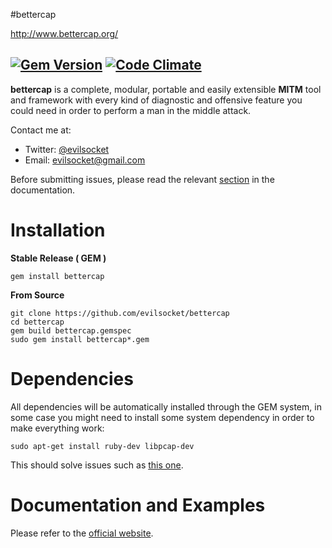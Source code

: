 #bettercap

http://www.bettercap.org/

[![Gem Version](https://badge.fury.io/rb/bettercap.svg)](http://badge.fury.io/rb/bettercap) [![Code Climate](https://codeclimate.com/github/evilsocket/bettercap/badges/gpa.svg)](https://codeclimate.com/github/evilsocket/bettercap)
---

**bettercap** is a complete, modular, portable and easily extensible **MITM** tool and framework with every kind of diagnostic
and offensive feature you could need in order to perform a man in the middle attack.

Contact me at:

- Twitter: [@evilsocket](https://twitter.com/evilsocket)
- Email: evilsocket@gmail.com

Before submitting issues, please read the relevant [section](http://www.bettercap.org/docs/contribute/) in the documentation.

Installation
============

**Stable Release ( GEM )**

    gem install bettercap

**From Source**

    git clone https://github.com/evilsocket/bettercap
    cd bettercap
    gem build bettercap.gemspec
    sudo gem install bettercap*.gem

Dependencies
============

All dependencies will be automatically installed through the GEM system, in some case you might need to install some system
dependency in order to make everything work:

    sudo apt-get install ruby-dev libpcap-dev

This should solve issues such as [this one](https://github.com/evilsocket/bettercap/issues/22).

Documentation and Examples
============

Please refer to the [official website](http://www.bettercap.org/docs/).
